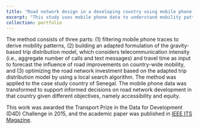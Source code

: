 ```yaml
---
title: "Road network design in a developing country using mobile phone data"
excerpt: "This study uses mobile phone data to understand mobility patterns in a country with limited travel survey data, in order to give advice on how to design a national and regional road network. A telecommunication-based trip distribution model was developed and embedded in a road network optimization algorithm. The method was applied to the case study country of Senegal. It is valuable and reproducible not only to Senegal but also to other countries where traditional mobility data is scarce but mobile phone data is available.<br/><br/><img src='/images/rnd.png' width='400' align='middle'/>"
collection: portfolio
---
```


The method consists of three parts:
(1) filtering mobile phone traces to derive mobility patterns,
(2) building an adapted formulation of the gravity-based trip distribution model, which considers telecommunication intensity (i.e., aggregate number of calls and text messages) and travel time as input to forecast the influence of road improvements on country-wide mobility, and
(3) optimizing the road network investment based on the adapted trip distribution model by using a local search algorithm.
The method was applied to the case study country of Senegal. The mobile phone data was transformed to support informed decisions on road network development in that country given different objectives, namely accessibility and equity.

This work was awarded the Transport Prize in the Data for Development (D4D) Challenge in 2015, and the academic paper was published in [IEEE ITS Magazine](https://ieeexplore.ieee.org/document/8531737).